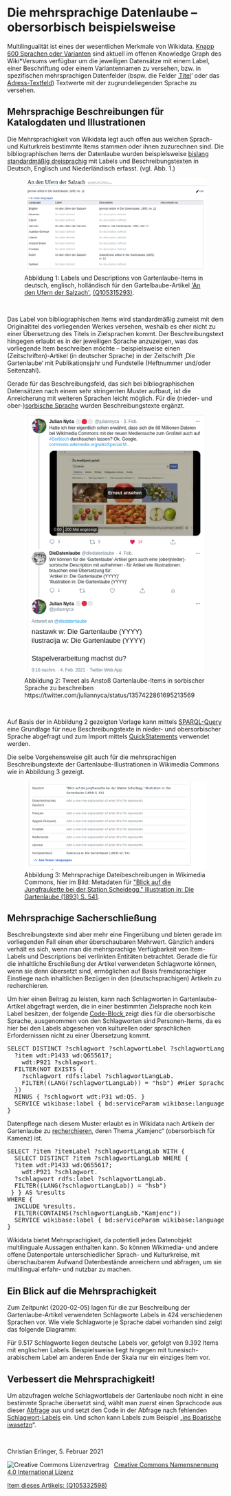 <h1 id="mehrsprachige-datenlaube">Die mehrsprachige Datenlaube – obersorbisch beispielsweise</h1>
<p>Multilingualität ist eines der wesentlichen Merkmale von Wikidata. <a href="https://w.wiki/xuZ">Knapp 600 Sprachen oder Varianten</a> sind aktuell im offenen Knowledge Graph des Wiki*Versums verfügbar um die jeweiligen Datensätze mit einem Label, einer Beschriftung oder einem Variantennamen zu versehen, bzw. in spezifischen mehrsprachigen Datenfelder (bspw. die Felder ‚<a href="https://www.wikidata.org/wiki/Property:P1476">Titel</a>‘ oder das <a href="https://www.wikidata.org/wiki/Property:P6375">Adress-Textfeld</a>) Textwerte mit der zugrundeliegenden Sprache zu versehen. </p>
<h2 id="mehrsprachige-beschreibungen-für-katalogdaten-und-illustrationen">Mehrsprachige Beschreibungen für Katalogdaten und Illustrationen</h2>
<p>Die Mehrsprachigkeit von Wikidata legt auch offen aus welchen Sprach- und Kulturkreis bestimmte Items stammen oder ihnen zuzurechnen sind. Die bibliographischen Items der Datenlaube wurden beispielsweise <a href="https://diedatenlaube.github.io/die_datenlaube_der_gartenlaube">bislang standardmäßig dreisprachig</a> mit Labels und Beschreibungstexten in Deutsch, Englisch und Niederländisch erfasst. (vgl. Abb. 1.)</p>

<figure>
<img src="./Pictures/1000020100000350000001BBFECB95B322C7DC05.png" alt="Abbildung 1: Labels und Descriptions von Gartenlaube-Items in deutsch, englisch, holländisch" style="" /><figcaption>Abbildung 1: Labels und Descriptions von Gartenlaube-Items in deutsch, englisch, holländisch für den Gartelbaube-Artikel <a href="https://de.wikisource.org/wiki/An_den_Ufern_der_Salzach">'An den Ufern der Salzach'</a>,&nbsp;<a href="https://www.wikidata.org/wiki/Q105315293">(Q105315293)</a>.</figcaption>
</figure>
<p>&nbsp;</p>
<p>Das Label von bibliographischen Items wird standardmäßig zumeist mit dem Originaltitel des vorliegenden Werkes versehen, weshalb es eher nicht zu einer Übersetzung des Titels in Zielsprachen kommt. Der Beschreibungstext hingegen erlaubt es in der jeweiligen Sprache anzuzeigen, was das vorliegende Item beschreiben möchte – beispielsweise einen (Zeitschriften)-Artikel (in deutscher Sprache) in der Zeitschrift ‚Die Gartenlaube‘ mit Publikationsjahr und Fundstelle (Heftnummer und/oder Seitenzahl). </p>

<p>Gerade für das Beschreibungsfeld, das sich bei bibliographischen Datensätzen nach einem sehr stringenten Muster aufbaut, ist die Anreicherung mit weiteren Sprachen leicht möglich. Für die (nieder- und ober-)<a href="https://de.wikipedia.org/wiki/Sorbische_Sprache">sorbische Sprache</a> wurden Beschreibungstexte ergänzt. </p>
<figure>
<img src="./Pictures/10000201000001EA000002BC3C9110CA909D4684.png" alt="Abbildung 2: Tweet als Anstoß Gartenlaube-Items in sorbischer Sprache zu beschreiben https://twitter.com/juliannyca/status/1357422861695213569" style="" /><figcaption>Abbildung 2: Tweet als Anstoß Gartenlaube-Items in sorbischer Sprache zu beschreiben https://twitter.com/juliannyca/status/1357422861695213569</figcaption>
</figure>
<p>&nbsp;</p>
<p>Auf Basis der in Abbildung 2 gezeigten Vorlage kann mittels <a href="https://w.wiki/xuw">SPARQL-Query </a>eine Grundlage für neue Beschreibungstexte in nieder- und obersorbischer Sprache abgefragt und zum Import mittels <a href="https://quickstatements.toolforge.org/">QuickStatements</a> verwendet werden. </p>

<p>Die selbe Vorgehensweise gilt auch für die mehrsprachigen Beschreibungstexte der Gartenlaube-Illustrationen in Wikimedia Commons wie in Abbildung 3 gezeigt. </p>
<figure>
<img src="./Pictures/1000020100000387000001B6021FA75CAFF428CA.png" alt="Abbildung 3: Mehrsprachige Dateibeschreibungen in Wikimedia Commons" style="" /><figcaption>Abbildung 3: Mehrsprachige Dateibeschreibungen in Wikimedia Commons, hier im Bild: Metadaten für <a href="https://commons.wikimedia.org/wiki/File:Die_Gartenlaube_(1893)_b_541.jpg">"Blick auf die Jungfraukette bei der Station Scheidegg." Illustration in: Die Gartenlaube (1893) S. 541</a>.</figcaption>
</figure>
<h2 id="mehrsprachige-sacherschließung">Mehrsprachige Sacherschließung</h2>
<p>Beschreibungstexte sind aber mehr eine Fingerübung und bieten gerade im vorliegenden Fall einen eher überschaubaren Mehrwert. Gänzlich anders verhält es sich, wenn man die mehrsprachige Verfügbarkeit von Item-Labels und Descriptions bei verlinkten Entitäten betrachtet. Gerade die für die inhaltliche Erschließung der Artikel verwendeten Schlagworte können, wenn sie denn übersetzt sind, ermöglichen auf Basis fremdsprachiger Einstiege nach inhaltlichen Bezügen in den (deutschsprachigen) Artikeln zu recherchieren. </p>

<p>Um hier einen Beitrag zu leisten, kann nach Schlagworten in Gartenlaube-Artikel abgefragt werden, die in einer bestimmten Zielsprache noch kein Label besitzen, der folgende <a href="https://w.wiki/xv2">Code-Block </a>zeigt dies für die obersorbische Sprache, ausgenommen von den Schlagworten sind Personen-Items, da es hier bei den Labels abgesehen von kulturellen oder sprachlichen Erfordernissen nicht zu einer Übersetzung kommt. </p>

<pre>
SELECT DISTINCT ?schlagwort ?schlagwortLabel ?schlagwortLangLab WHERE {
  ?item wdt:P1433 wd:Q655617;
    wdt:P921 ?schlagwort.
  FILTER(NOT EXISTS {
    ?schlagwort rdfs:label ?schlagwortLangLab.
    FILTER((LANG(?schlagwortLangLab)) = "hsb") #Hier Sprachcode einbauen
  })
  MINUS { ?schlagwort wdt:P31 wd:Q5. }
  SERVICE wikibase:label { bd:serviceParam wikibase:language "[AUTO_LANGUAGE],en". }
}
</pre>

<p>Datenpflege nach diesem Muster erlaubt es in Wikidata nach Artikeln der Gartenlaube zu <a href="https://w.wiki/xv7">recherchieren</a>, deren Thema „Kamjenc“ (obersorbisch für Kamenz) ist.</p>

<pre>
SELECT ?item ?itemLabel ?schlagwortLangLab WITH { 
  SELECT DISTINCT ?item ?schlagwortLangLab WHERE {
  ?item wdt:P1433 wd:Q655617;
    wdt:P921 ?schlagwort.
  ?schlagwort rdfs:label ?schlagwortLangLab.
  FILTER((LANG(?schlagwortLangLab)) = "hsb")
 } } AS %results 
WHERE {
  INCLUDE %results.
  FILTER(CONTAINS(?schlagwortLangLab,"Kamjenc"))
  SERVICE wikibase:label { bd:serviceParam wikibase:language "[AUTO_LANGUAGE],hsb,en". }
}
</pre>

<p>Wikidata bietet Mehrsprachigkeit, da potentiell jedes Datenobjekt multilinguale Aussagen enthalten kann. So können Wikimedia- und andere offene Datenportale unterschiedlicher Sprach- und Kulturkreise, mit überschaubarem Aufwand Datenbestände anreichern und abfragen, um sie multilingual erfahr- und nutzbar zu machen.</p>

<h2 id="ein-blick-auf-die-mehrsprachigkeit">Ein Blick auf die Mehrsprachigkeit</h2>
<p>Zum Zeitpunkt (2020-02-05) lagen für die zur Beschreibung der Gartenlaube-Artikel verwendeten Schlagworte Labels in 424 verschiedenen Sprachen vor. Wie viele Schlagworte je Sprache dabei vorhanden sind zeigt das folgende Diagramm:</p>

<p>Für 9.517 Schlagworte liegen deutsche Labels vor, gefolgt von 9.392 Items mit englischen Labels. Beispielsweise liegt hingegen mit tunesisch-arabischem Label am anderen Ende der Skala nur ein einziges Item vor.</p>

<h2 id="verbessert-die-mehrsprachigkeit">Verbessert die Mehrsprachigkeit!</h2>
<p>Um abzufragen welche Schlagwortlabels der Gartenlaube noch nicht in eine bestimmte Sprache übersetzt sind, wählt man zuerst einen Sprachcode aus dieser <a href="https://w.wiki/xuZ">Abfrage</a> aus und setzt den Code in der Abfrage nach fehlenden <a href="https://w.wiki/xv2">Schlagwort-Labels</a> ein. Und schon kann Labels zum Beispiel „<a href="https://w.wiki/xvD">ins Boarische iwasetzn</a>“. </p>
<p>&nbsp;</p>
<p>Christian Erlinger, 5. Februar 2021</p>
<img alt="Creative Commons Lizenzvertrag" style="border-width:0" src="https://i.creativecommons.org/l/by/4.0/80x15.png" />&nbsp;&nbsp;&nbsp;<a rel="license" href="http://creativecommons.org/licenses/by/4.0/">Creative Commons Namensnennung 4.0 International Lizenz</a> <a rel="license" href="http://creativecommons.org/licenses/by/4.0/"><script src="https://hypothes.is/embed.js" async></script>
<p>Item dieses Artikels: <a href="https://www.wikidata.org/wiki/Q105332598">(Q105332598)</a></p>
